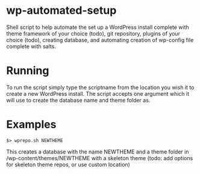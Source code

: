 wp-automated-setup
==================

Shell script to help automate the set up a WordPress install complete with theme framework of your choice (todo), git repository, plugins of your choice (todo), creating database, and automating creation of wp-config file complete with salts.

Running
=======

To run the script simply type the scriptname from the location you wish it to create a new WordPress install. The script accepts one argument which it will use to create the database name and theme folder as.

Examples
========
```
$> wprepo.sh NEWTHEME
```
This creates a database with the name NEWTHEME and a theme folder in /wp-content/themes/NEWTHEME with a skeleton theme (todo: add options for skeleton theme repos, or use custom location)

